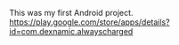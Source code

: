 This was my first Android project. https://play.google.com/store/apps/details?id=com.dexnamic.alwayscharged
